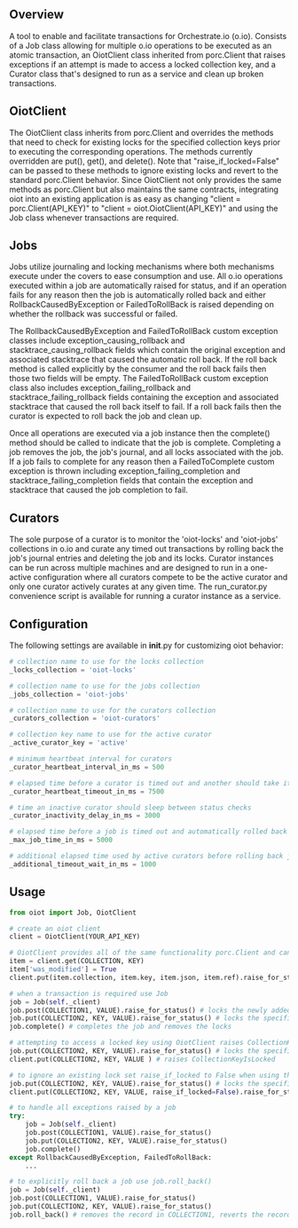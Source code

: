 ## Overview 

A tool to enable and facilitate transactions for Orchestrate.io (o.io). Consists of a Job class allowing for multiple o.io operations to be executed as an atomic transaction, an OiotClient class inherited from porc.Client that raises exceptions if an attempt is made to access a locked collection key, and a Curator class that's designed to run as a service and clean up broken transactions. 

## OiotClient

The OiotClient class inherits from porc.Client and overrides the methods that need to check for existing locks for the specified collection keys prior to executing the corresponding operations. The methods currently overridden are put(), get(), and delete(). Note that "raise_if_locked=False" can be passed to these methods to ignore existing locks and revert to the standard porc.Client behavior. Since OiotClient not only provides the same methods as porc.Client but also maintains the same contracts, integrating oiot into an existing application is as easy as changing "client = porc.Client(API_KEY)" to "client = oiot.OiotClient(API_KEY)" and using the Job class whenever transactions are required.

## Jobs

Jobs utilize journaling and locking mechanisms where both mechanisms execute under the covers to ease consumption and use. All o.io operations executed within a job are automatically raised for status, and if an operation fails for any reason then the job is automatically rolled back and either RollbackCausedByException or FailedToRollBack is raised depending on whether the rollback was successful or failed.

The RollbackCausedByException and FailedToRollBack custom exception classes include exception_causing_rollback and stacktrace_causing_rollback fields which contain the original exception and associated stacktrace that caused the automatic roll back. If the roll back method is called explicitly by the consumer and the roll back fails then those two fields will be empty. The FailedToRollBack custom exception class also includes exception_failing_rollback and stacktrace_failing_rollback fields containing the exception and associated stacktrace that caused the roll back itself to fail. If a roll back fails then the curator is expected to roll back the job and clean up. 

Once all operations are executed via a job instance then the complete() method should be called to indicate that the job is complete. Completing a job removes the job, the job's journal, and all locks associated with the job. If a job fails to complete for any reason then a FailedToComplete custom exception is thrown including exception_failing_completion and stacktrace_failing_completion fields that contain the exception and stacktrace that caused the job completion to fail.

## Curators

The sole purpose of a curator is to monitor the 'oiot-locks' and 'oiot-jobs' collections in o.io and curate any timed out transactions by rolling back the job's journal entries and deleting the job and its locks. Curator instances can be run across multiple machines and are designed to run in a one-active configuration where all curators compete to be the active curator and only one curator actively curates at any given time. The run_curator.py convenience script is available for running a curator instance as a service.

## Configuration

The following settings are available in __init__.py for customizing oiot behavior:

```python
# collection name to use for the locks collection
_locks_collection = 'oiot-locks'

# collection name to use for the jobs collection
_jobs_collection = 'oiot-jobs'

# collection name to use for the curators collection
_curators_collection = 'oiot-curators'

# collection key name to use for the active curator
_active_curator_key = 'active'

# minimum heartbeat interval for curators
_curator_heartbeat_interval_in_ms = 500

# elapsed time before a curator is timed out and another should take its place
_curator_heartbeat_timeout_in_ms = 7500

# time an inactive curator should sleep between status checks
_curator_inactivity_delay_in_ms = 3000

# elapsed time before a job is timed out and automatically rolled back
_max_job_time_in_ms = 5000

# additional elapsed time used by active curators before rolling back jobs
_additional_timeout_wait_in_ms = 1000
```

## Usage

```python
from oiot import Job, OiotClient

# create an oiot client
client = OiotClient(YOUR_API_KEY)

# OiotClient provides all of the same functionality porc.Client and can be used as such
item = client.get(COLLECTION, KEY)
item['was_modified'] = True
client.put(item.collection, item.key, item.json, item.ref).raise_for_status()

# when a transaction is required use Job
job = Job(self._client)
job.post(COLLECTION1, VALUE).raise_for_status() # locks the newly added key
job.put(COLLECTION2, KEY, VALUE).raise_for_status() # locks the specified key
job.complete() # completes the job and removes the locks

# attempting to access a locked key using OiotClient raises CollectionKeyIsLocked
job.put(COLLECTION2, KEY, VALUE).raise_for_status() # locks the specified key
client.put(COLLECTION2, KEY, VALUE ) # raises CollectionKeyIsLocked

# to ignore an existing lock set raise_if_locked to False when using the OiotClient instance:
job.put(COLLECTION2, KEY, VALUE).raise_for_status() # locks the specified key
client.put(COLLECTION2, KEY, VALUE, raise_if_locked=False).raise_for_status() # ignores the lock

# to handle all exceptions raised by a job
try:
    job = Job(self._client)
    job.post(COLLECTION1, VALUE).raise_for_status()
    job.put(COLLECTION2, KEY, VALUE).raise_for_status()
    job.complete()
except RollbackCausedByException, FailedToRollBack: 
    ...

# to explicitly roll back a job use job.roll_back()
job = Job(self._client)
job.post(COLLECTION1, VALUE).raise_for_status()
job.put(COLLECTION2, KEY, VALUE).raise_for_status()
job.roll_back() # removes the record in COLLECTION1, reverts the record in COLLECTION2, and removes the locks
